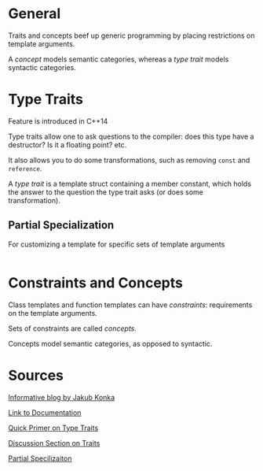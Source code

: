 General
=======

Traits and concepts beef up generic programming by placing restrictions
on template arguments.

A *concept* models semantic categories, whereas a *type trait* models
syntactic categories.


Type Traits
===========

Feature is introduced in C++14

Type traits allow one to ask questions to the compiler: does this type have
a destructor? Is it a floating point? etc.

It also allows you to do some transformations, such as removing `const` and
`reference`.

A *type trait* is a template struct containing a member constant, which holds
the answer to the question the type trait asks (or does some transformation).

Partial Specialization
----------------------

For customizing a template for specific sets of template arguments

```cpp

```



Constraints and Concepts
========================


Class templates and function templates can have *constraints*:
requirements on the template arguments.

Sets of constraints are called *concepts*.

Concepts model semantic categories, as opposed to syntactic.

Sources
=======

[Informative blog by Jakub Konka](https://www.jakubkonka.com/2017/09/02/type-traits-cpp.html)

[Link to Documentation](https://en.cppreference.com/w/cpp/language/constraints)

[Quick Primer on Type Traits](https://www.internalpointers.com/post/quick-primer-type-traits-modern-cpp)

[Discussion Section on Traits](https://github.com/ecs36c-sq2023/ecs36c-discussions/blob/main/discussion8.md)

[Partial Specilizaiton](https://en.cppreference.com/w/cpp/language/partial_specialization)
